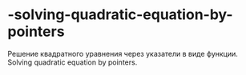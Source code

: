 # -solving-quadratic-equation-by-pointers
 Решение квадратного уравнения через указатели в виде функции. Solving quadratic equation by pointers.

